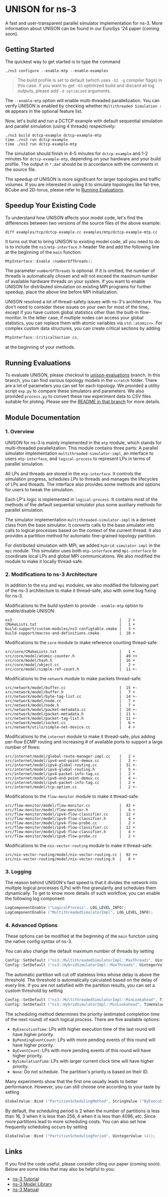 
UNISON for ns-3
================================
A fast and user-transparent parallel simulator implementation for ns-3.
More information about UNISON can be found in our EuroSys '24 paper (coming soon).

## Getting Started

The quickest way to get started is to type the command

```shell
./ns3 configure --enable-mtp --enable-examples
```

> The build profile is set to default (which uses `-O2 -g` compiler flags) in this case.
> If you want to get `-O3` optimized build and discard all log outputs, please add `-d optimized` arguments.

The `--enable-mtp` option will enable multi-threaded parallelization.
You can verify UNISON is enabled by checking whether `Multithreaded Simulation : ON` appears in the optional feature list.

Now, let's build and run a DCTCP example with default sequential simulation and parallel simulation (using 4 threads) respectively:

```shell
./ns3 build dctcp-example dctcp-example-mtp
time ./ns3 run dctcp-example
time ./ns3 run dctcp-example-mtp
```

The simulation should finish in 4-5 minutes for `dctcp-example` and 1-2 minutes for `dctcp-example-mtp`, depending on your hardware and your build profile.
The output in `*.dat` should be in accordance with the comments in the source file.

The speedup of UNISON is more significant for larger topologies and traffic volumes.
If you are interested in using it to simulate topologies like fat-tree, BCube and 2D-torus, please refer to [Running Evaluations](#running-evaluations).

## Speedup Your Existing Code

To understand how UNISON affects your model code, let's find the differences between two versions of the source files of the above example:

```shell
diff examples/tcp/dctcp-example.cc examples/mtp/dctcp-example-mtp.cc
```

It turns out that to bring UNISON to existing model code, all you need to do is to include the `ns3/mtp-interface.h` header file and add the following line at the beginning of the `main` function:

```c++
MtpInterface::Enable (numberOfThreads);
```

The parameter `numberOfThreads` is optional.
If it is omitted, the number of threads is automatically chosen and will not exceed the maximum number of available hardware threads on your system. If you want to enable UNISON for distributed simulation on existing MPI programs for further speedup, place the above line before MPI initialization.

UNISON resolved a lot of thread-safety issues with ns-3's architecture.
You don't need to consider these issues on your own for most of the time, except if you have custom global statistics other than the built-in flow-monitor.
In the letter case, if multiple nodes can access your global statistics, you can replace them with atomic variables via `std::atomic<>`.
For complex custom data structures, you can create critical sections by adding

```c++
MtpInterface::CriticalSection cs;
```

at the beginning of your methods.

## Running Evaluations

To evaluate UNISON, please checkout to [unison-evaluations](https://github.com/NASA-NJU/UNISON-for-ns-3/tree/unison-evaluations) branch.
In this branch, you can find various topology models in the `scratch` folder.
There are a lot of parameters you can set for each topology.
We provided a utility script `exp.py` to compare these simulators and parameters.
We also provided `process.py` to convert these raw experiment data to CSV files suitable for ploting.
Please see the [README in that branch](https://github.com/NASA-NJU/UNISON-for-ns-3/tree/unison-evaluations) for more details.

## Module Documentation

### 1. Overview

UNISON for ns-3 is mainly implemented in the `mtp` module, which stands for multi-threaded parallelization.
This module contains three parts: A parallel simulator implementation `multithreaded-simulator-impl`, an interface to users `mtp-interface`, and `logical-process` to represent LPs in terms of parallel simulation.

All LPs and threads are stored in the `mtp-interface`.
It controls the simulation progress, schedules LPs to threads and manages the lifecycles of LPs and threads.
The interface also provides some methods and options for users to tweak the simulation.

Each LP's logic is implemented in `logical-process`. It contains most of the methods of the default sequential simulator plus some auxiliary methods for parallel simulation.

The simulator implementation `multithreaded-simulator-impl` is a derived class from the base simulator.
It converts calls to the base simulator into calls to logical processes based on the context of the current thread.
It also provides a partition method for automatic fine-grained topology partition.

For distributed simulation with MPI, we added `hybrid-simulator-impl` in the `mpi` module.
This simulator uses both `mtp-interface` and `mpi-interface` to coordinate local LPs and global MPI communications.
We also modified the module to make it locally thread-safe.

### 2. Modifications to ns-3 Architecture

In addition to the `mtp` and `mpi` modules, we also modified the following part of the ns-3 architecture to make it thread-safe, also with some bug fixing for ns-3.

Modifications to the build system to provide `--enable-mtp` option to enable/disable UNISON:

```
ns3                                                |   2 +
CMakeLists.txt                                     |   1 +
build-support/custom-modules/ns3-configtable.cmake |   3 +
build-support/macros-and-definitions.cmake         |  10 +
```

Modifications to the `core` module to make reference counting thread-safe:

```
src/core/CMakeLists.txt                            |   1 +
src/core/model/atomic-counter.h                    |  49 ++
src/core/model/hash.h                              |  16 +
src/core/model/object.cc                           |   2 +
src/core/model/simple-ref-count.h                  |  11 +-
```

Modifications to the `network` module to make packets thread-safe:

```
src/network/model/buffer.cc                        |  15 +-
src/network/model/buffer.h                         |   7 +
src/network/model/byte-tag-list.cc                 |  14 +-
src/network/model/node.cc                          |   7 +
src/network/model/node.h                           |   7 +
src/network/model/packet-metadata.cc               |  10 +-
src/network/model/packet-metadata.h                |  11 +-
src/network/model/packet-tag-list.h                |  11 +-
src/network/model/socket.cc                        |   6 +
src/network/utils/simple-net-device.cc             |   4 +
```

Modifications to the `internet` module to make it thread-safe, plus adding per-flow ECMP routing and increasing # of available ports to support a large number of flows:

```
src/internet/model/global-route-manager-impl.cc    |   2 +
src/internet/model/ipv4-end-point-demux.cc         |   2 +-
src/internet/model/ipv4-global-routing.cc          |  31 +-
src/internet/model/ipv4-global-routing.h           |   5 +-
src/internet/model/ipv4-packet-info-tag.cc         |   2 +
src/internet/model/ipv6-end-point-demux.cc         |   4 +-
src/internet/model/ipv6-packet-info-tag.cc         |   2 +
src/internet/model/tcp-option.cc                   |   2 +-
```

Modifications to the `flow-monitor` module to make it thread-safe:

```
src/flow-monitor/model/flow-monitor.cc             |  42 +
src/flow-monitor/model/flow-monitor.h              |   4 +
src/flow-monitor/model/ipv4-flow-classifier.cc     |  12 +
src/flow-monitor/model/ipv4-flow-classifier.h      |   4 +
src/flow-monitor/model/ipv4-flow-probe.cc          |   2 +
src/flow-monitor/model/ipv6-flow-classifier.cc     |  12 +
src/flow-monitor/model/ipv6-flow-classifier.h      |   4 +
src/flow-monitor/model/ipv6-flow-probe.cc          |   2 +
```

Modifications to the `nix-vector-routing` module to make it thread-safe:

```
src/nix-vector-routing/model/nix-vector-routing.cc |  92 ++
src/nix-vector-routing/model/nix-vector-routing.h  |   8 +
```

### 3. Logging

The reason behind UNISON's fast speed is that it divides the network into multiple logical processes (LPs) with fine granularity and schedules them dynamically.
To get to know more details of such workflow, you can enable the following log component:

```c++
LogComponentEnable ("LogicalProcess", LOG_LEVEL_INFO);
LogComponentEnable ("MultithreadedSimulatorImpl", LOG_LEVEL_INFO);
```

### 4. Advanced Options

These options can be modified at the beginning of the `main` function using the native config syntax of ns-3.

You can also change the default maximum number of threads by setting

```c++
Config::SetDefault ("ns3::MultithreadedSimulatorImpl::MaxThreads", UintegerValue (8));
Config::SetDefault ("ns3::HybridSimulatorImpl::MaxThreads", UintegerValue (8));
```

The automatic partition will cut off stateless links whose delay is above the threshold.
The threshold is automatically calculated based on the delay of every link.
If you are not satisfied with the partition results, you can set a custom threshold by setting

```c++
Config::SetDefault ("ns3::MultithreadedSimulatorImpl::MinLookahead", TimeValue (NanoSeconds (500));
Config::SetDefault ("ns3::HybridSimulatorImpl::MinLookahead", TimeValue (NanoSeconds (500));
```

The scheduling method determines the priority (estimated completion time of the next round) of each logical process.
There are five available options:

- `ByExecutionTime`: LPs with higher execution time of the last round will have higher priority.
- `ByPendingEventCount`: LPs with more pending events of this round will have higher priority.
- `ByEventCount`: LPs with more pending events of this round will have higher priority.
- `BySimulationTime`: LPs with larger current clock time will have higher priority.
- `None`: Do not schedule. The partition's priority is based on their ID.

Many experiments show that the first one usually leads to better performance.
However, you can still choose one according to your taste by setting

```c++
GlobalValue::Bind ("PartitionSchedulingMethod", StringValue ("ByExecutionTime"));
```

By default, the scheduling period is 2 when the number of partitions is less than 16, 3 when it is less than 256, 4 when it is less than 4096, etc.
Since more partitions lead to more scheduling costs.
You can also set how frequently scheduling occurs by setting

```c++
GlobalValue::Bind ("PartitionSchedulingPeriod", UintegerValue (4));
```

## Links

If you find the code useful, please consider citing our paper (coming soon).
Below are some links that may also be helpful to you:

- [ns-3 Tutorial](https://www.nsnam.org/docs/tutorial/html/index.html)
- [ns-3 Model Library](https://www.nsnam.org/docs/models/html/index.html)
- [ns-3 Manual](https://www.nsnam.org/docs/manual/html/index.html)
